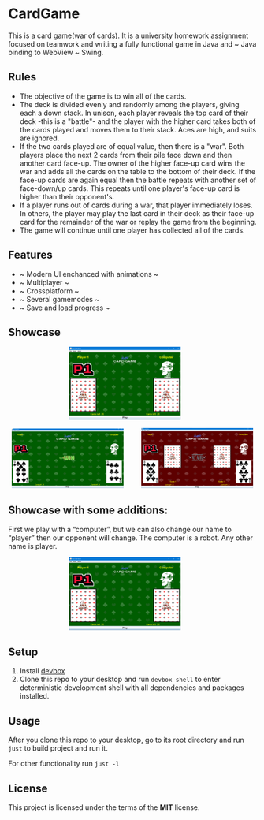 CardGame
============

This is a card game(war of cards). It is a university homework assignment focused on teamwork and writing a fully functional game in Java and ~ Java binding to WebView ~ Swing.

## Rules
- The objective of the game is to win all of the cards.
- The deck is divided evenly and randomly among the players, giving
each a down stack. In unison, each player reveals the top card of
their deck -this is a "battle"- and the player with the higher card takes
both of the cards played and moves them to their stack. Aces are
high, and suits are ignored.
- If the two cards played are of equal value, then there is a "war". Both
players place the next 2 cards from their pile face down and then
another card face-up. The owner of the higher face-up card wins the
war and adds all the cards on the table to the bottom of their deck. If
the face-up cards are again equal then the battle repeats with another
set of face-down/up cards. This repeats until one player's face-up
card is higher than their opponent's.
- If a player runs out of cards during a war, that player immediately
loses. In others, the player may play the last card in their deck as
their face-up card for the remainder of the war or replay the game
from the beginning.
- The game will continue until one player has collected all of the cards.

## Features
- ~ Modern UI enchanced with animations ~
- ~ Multiplayer ~
- ~ Crossplatform ~
- ~ Several gamemodes ~
- ~ Save and load progress ~

## Showcase

<p align="center">
  <img alt="Light" src="assets/demo/Снимок экрана 2024-11-04 173857.png" width="45%">
&nbsp; &nbsp; &nbsp; &nbsp;
<p align="center">
  <img alt="Light" src="assets/demo/Снимок экрана 2024-11-05 113555.png" width="45%">
&nbsp; &nbsp; &nbsp; &nbsp;
  <img alt="Dark" src="assets/demo/Снимок экрана 2024-11-05 113612.png" width="45%">
</p>

## Showcase with some additions:
First we play with a “computer”, but we can also change our name to “player” then our opponent will change. 
The computer is a robot. 
Any other name is player.
<p align="center">
  <img alt="Light" src="assets/demo/Снимок экрана 2024-11-04 173857.png" width="45%">
&nbsp; &nbsp; &nbsp; &nbsp;

## Setup
1. Install [devbox](https://www.jetify.com/devbox/docs/installing_devbox/)
2. Clone this repo to your desktop and run `devbox shell` to enter deterministic development shell with all dependencies and packages installed.

## Usage
After you clone this repo to your desktop, go to its root directory and run `just` to build project and run it.

For other functionality run `just -l`

## License
This project is licensed under the terms of the **MIT** license.
